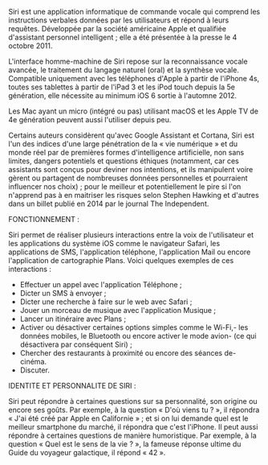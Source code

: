 Siri est une application informatique de commande vocale qui comprend les instructions verbales données par les utilisateurs et répond à leurs requêtes. Développée par la société américaine Apple et qualifiée d'assistant personnel intelligent ; elle a été présentée à la presse le 4 octobre 2011.

L'interface homme-machine de Siri repose sur la reconnaissance vocale avancée, le traitement du langage naturel (oral) et la synthèse vocale. Compatible uniquement avec les téléphones d'Apple à partir de l'iPhone 4s, toutes ses tablettes à partir de l'iPad 3 et les iPod touch depuis la 5e génération, elle nécessite au minimum iOS 6 sortie à l'automne 2012.

Les Mac ayant un micro (intégré ou pas) utilisant macOS et les Apple TV de 4e génération peuvent aussi l'utiliser depuis peu.

Certains auteurs considèrent qu'avec Google Assistant et Cortana, Siri est l'un des indices d'une large pénétration de la « vie numérique » et du monde réel par de premières formes d'intelligence artificielle, non sans limites, dangers potentiels et questions éthiques (notamment, car ces assistants sont conçus pour deviner nos intentions, et ils manipulent voire gèrent ou partagent de nombreuses données personnelles et pourraient influencer nos choix) ; pour le meilleur et potentiellement le pire si l'on n'apprend pas à en maitriser les risques selon Stephen Hawking et d'autres dans un billet publié en 2014 par le journal The Independent. 

FONCTIONNEMENT : 

Siri permet de réaliser plusieurs interactions entre la voix de l'utilisateur et les applications du système iOS comme le navigateur Safari, les applications de SMS, l'application téléphone, l'application Mail ou encore l'application de cartographie Plans. Voici quelques exemples de ces interactions :

- Effectuer un appel avec l'application Téléphone ;
- Dicter un SMS à envoyer ;
- Dicter une recherche à faire sur le web avec Safari ;
- Jouer un morceau de musique avec l'application Musique ;
- Lancer un itinéraire avec Plans ;
- Activer ou désactiver certaines options simples comme le Wi-Fi,- les données mobiles, le Bluetooth ou encore activer le mode avion- (ce qui désactivera par conséquent Siri) ;
- Chercher des restaurants à proximité ou encore des séances de- cinéma.
- Discuter.

IDENTITE ET PERSONNALITE DE SIRI : 

Siri peut répondre à certaines questions sur sa personnalité, son origine ou encore ses goûts. Par exemple, à la question « D'où viens tu ? », il répondra « J'ai été créé par Apple en Californie » ; et si on lui demande quel est le meilleur smartphone du marché, il répondra que c'est l'iPhone. Il peut aussi répondre à certaines questions de manière humoristique. Par exemple, à la question « Quel est le sens de la vie ? », la fameuse réponse ultime du Guide du voyageur galactique, il répond « 42 ». 